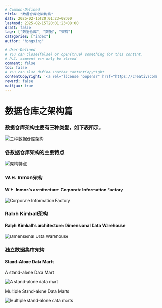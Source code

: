 ```yaml
---
# Common-Defined
title: "数据仓库之架构篇"
date: 2025-02-15T20:01:23+08:00
lastmod: 2025-02-15T20:01:23+08:00
draft: false
tags: ["数据仓库", "数据", "架构"]
categories: ["index"]
author: "hongxing"

# User-Defined
# You can close(false) or open(true) something for this content.
# P.S. comment can only be closed
comment: false
toc: false
# You can also define another contentCopyright
contentCopyright: '<a rel="license noopener" href="https://creativecommons.org/licenses/by-nc-nd/4.0/" target="_blank">CC BY-NC-ND 4.0</a>'
reward: false
mathjax: true
---
```


# 数据仓库之架构篇

### 数据仓库架构主要有三种类型，如下表所示，

![三种数据仓库架构](/images/dw-architecture-list.webp)

### 各数据仓库架构的主要特点

![架构特点](/images/dw-architecture-characteristics.webp)

### W.H. Inmon架构

#### W.H. Inmon’s architecture: Corporate Information Factory

![Corporate Information Factory](/images/dw-architecture-inmon.webp)

### Ralph Kimball架构

#### Ralph Kimball’s architecture: Dimensional Data Warehouse

![Dimensional Data Warehouse](/images/dw-architecture-kimball.webp)

### 独立数据集市架构

#### Stand-Alone Data Marts

A stand-alone Data Mart

![A stand-alone data mart](/images/dw-architecture-a-standalone-data-mart.webp)

Multiple Stand-alone Data Marts

![Multiple stand-alone data marts](/images/dw-architecture-multiple-standalone-data-marts.webp)